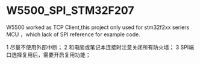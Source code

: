 # W5500_SPI_STM32F207
W5500 worked as TCP Client,this project only used for stm32f2xx seriers MCU ，which lack of SPI reference for example code. 
 
1 尽量不使用外部中断；
2 和电脑或笔记本连接时注意关闭所有防火墙；
3 SPI端口选择复用后，需要开启复用功能；
